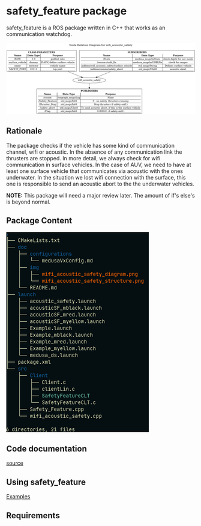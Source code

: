 # safety_feature package

safety_feature is a ROS package written in C++ that works as an communication watchdog. 

![wifi_acoustic_safety Diagram](img/wifi_acoustic_safety_diagram.png)

## Rationale

The package checks if the vehicle has some kind of communication channel, wifi or acoustic. In the absence of any communication link the thrusters are stopped.
In more detail, we always check for wifi communication in surface vehicles. In the case of AUV, we need to have at least one surface vehicle that communicates via acoustic with the ones underwater. In the situation we lost wifi connection with the surface, this one is responsible to send an acoustic abort to the the underwater vehicles. 

**NOTE:** This package will need a major review later. The amount of if's else's is beyond normal. 

## Package Content

![wifi_acoustic_safety struct](img/wifi_acoustic_safety_structure.png)

## Code documentation

[source](http://lungfish.isr.tecnico.ulisboa.pt/medusa_vx_doxy/medusa_addons/safety_feature/html/index.html)

## Using safety_feature

[Examples](./pages.html)

## Requirements

